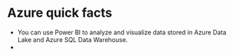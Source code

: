 # Azure quick facts
- You can use Power BI to analyze and visualize data stored in Azure Data Lake and Azure SQL Data Warehouse.
- 

